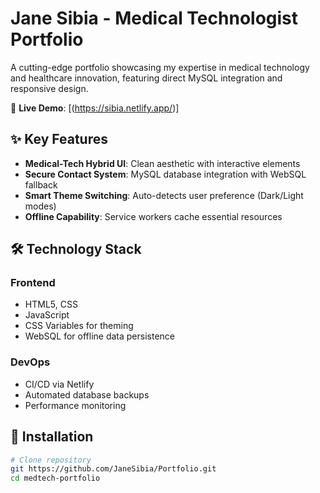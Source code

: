 # Jane Sibia - Medical Technologist Portfolio

A cutting-edge portfolio showcasing my expertise in medical technology and healthcare innovation, featuring direct MySQL integration and responsive design.

🔗 **Live Demo**: [(https://sibia.netlify.app/)]

## ✨ Key Features

- **Medical-Tech Hybrid UI**: Clean aesthetic with interactive elements
- **Secure Contact System**: MySQL database integration with WebSQL fallback
- **Smart Theme Switching**: Auto-detects user preference (Dark/Light modes)
- **Offline Capability**: Service workers cache essential resources

## 🛠 Technology Stack

### Frontend
- HTML5, CSS
- JavaScript
- CSS Variables for theming
- WebSQL for offline data persistence

### DevOps
- CI/CD via Netlify
- Automated database backups
- Performance monitoring

## 🚀 Installation

```bash
# Clone repository
git https://github.com/JaneSibia/Portfolio.git
cd medtech-portfolio



